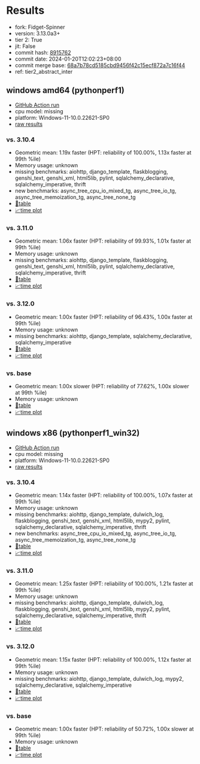 # Results

- fork: Fidget-Spinner
- version: 3.13.0a3+
- tier 2: True
- jit: False
- commit hash: [8915762](https://github.com/Fidget%2dSpinner/cpython/commit/8915762)
- commit date: 2024-01-20T12:02:23+08:00
- commit merge base: [68a7b78cd5185cbd9456f42c15ecf872a7c16f44](https://github.com/Fidget%2dSpinner/cpython/commit/68a7b78cd5185cbd9456f42c15ecf872a7c16f44)
- ref: tier2_abstract_inter

## windows amd64 (pythonperf1)

- [GitHub Action run](https://github.com/faster-cpython/benchmarking/actions/runs/7589857594)
- cpu model: missing
- platform: Windows-11-10.0.22621-SP0
- [raw results](bm-20240120-pythonperf1-amd64-Fidget%252dSpinner-tier2_abstract_inter-3.13.0a3%2B-8915762.json)

### vs. 3.10.4

- Geometric mean: 1.19x faster (HPT: reliability of 100.00%, 1.13x faster at 99th %ile)
- Memory usage: unknown
- missing benchmarks: aiohttp, django_template, flaskblogging, genshi_text, genshi_xml, html5lib, pylint, sqlalchemy_declarative, sqlalchemy_imperative, thrift
- new benchmarks: async_tree_cpu_io_mixed_tg, async_tree_io_tg, async_tree_memoization_tg, async_tree_none_tg
- [📄table](bm-20240120-pythonperf1-amd64-Fidget%252dSpinner-tier2_abstract_inter-3.13.0a3%2B-8915762-vs-3.10.4.md)
- [📈time plot](bm-20240120-pythonperf1-amd64-Fidget%252dSpinner-tier2_abstract_inter-3.13.0a3%2B-8915762-vs-3.10.4.png)

### vs. 3.11.0

- Geometric mean: 1.06x faster (HPT: reliability of 99.93%, 1.01x faster at 99th %ile)
- Memory usage: unknown
- missing benchmarks: aiohttp, django_template, flaskblogging, genshi_text, genshi_xml, html5lib, pylint, sqlalchemy_declarative, sqlalchemy_imperative, thrift
- [📄table](bm-20240120-pythonperf1-amd64-Fidget%252dSpinner-tier2_abstract_inter-3.13.0a3%2B-8915762-vs-3.11.0.md)
- [📈time plot](bm-20240120-pythonperf1-amd64-Fidget%252dSpinner-tier2_abstract_inter-3.13.0a3%2B-8915762-vs-3.11.0.png)

### vs. 3.12.0

- Geometric mean: 1.00x faster (HPT: reliability of 96.43%, 1.00x faster at 99th %ile)
- Memory usage: unknown
- missing benchmarks: aiohttp, django_template, sqlalchemy_declarative, sqlalchemy_imperative
- [📄table](bm-20240120-pythonperf1-amd64-Fidget%252dSpinner-tier2_abstract_inter-3.13.0a3%2B-8915762-vs-3.12.0.md)
- [📈time plot](bm-20240120-pythonperf1-amd64-Fidget%252dSpinner-tier2_abstract_inter-3.13.0a3%2B-8915762-vs-3.12.0.png)

### vs. base

- Geometric mean: 1.00x slower (HPT: reliability of 77.62%, 1.00x slower at 99th %ile)
- Memory usage: unknown
- [📄table](bm-20240120-pythonperf1-amd64-Fidget%252dSpinner-tier2_abstract_inter-3.13.0a3%2B-8915762-vs-base.md)
- [📈time plot](bm-20240120-pythonperf1-amd64-Fidget%252dSpinner-tier2_abstract_inter-3.13.0a3%2B-8915762-vs-base.png)

## windows x86 (pythonperf1_win32)

- [GitHub Action run](https://github.com/faster-cpython/benchmarking/actions/runs/7589857594)
- cpu model: missing
- platform: Windows-11-10.0.22621-SP0
- [raw results](bm-20240120-pythonperf1_win32-x86-Fidget%252dSpinner-tier2_abstract_inter-3.13.0a3%2B-8915762.json)

### vs. 3.10.4

- Geometric mean: 1.14x faster (HPT: reliability of 100.00%, 1.07x faster at 99th %ile)
- Memory usage: unknown
- missing benchmarks: aiohttp, django_template, dulwich_log, flaskblogging, genshi_text, genshi_xml, html5lib, mypy2, pylint, sqlalchemy_declarative, sqlalchemy_imperative, thrift
- new benchmarks: async_tree_cpu_io_mixed_tg, async_tree_io_tg, async_tree_memoization_tg, async_tree_none_tg
- [📄table](bm-20240120-pythonperf1_win32-x86-Fidget%252dSpinner-tier2_abstract_inter-3.13.0a3%2B-8915762-vs-3.10.4.md)
- [📈time plot](bm-20240120-pythonperf1_win32-x86-Fidget%252dSpinner-tier2_abstract_inter-3.13.0a3%2B-8915762-vs-3.10.4.png)

### vs. 3.11.0

- Geometric mean: 1.25x faster (HPT: reliability of 100.00%, 1.21x faster at 99th %ile)
- Memory usage: unknown
- missing benchmarks: aiohttp, django_template, dulwich_log, flaskblogging, genshi_text, genshi_xml, html5lib, mypy2, pylint, sqlalchemy_declarative, sqlalchemy_imperative, thrift
- [📄table](bm-20240120-pythonperf1_win32-x86-Fidget%252dSpinner-tier2_abstract_inter-3.13.0a3%2B-8915762-vs-3.11.0.md)
- [📈time plot](bm-20240120-pythonperf1_win32-x86-Fidget%252dSpinner-tier2_abstract_inter-3.13.0a3%2B-8915762-vs-3.11.0.png)

### vs. 3.12.0

- Geometric mean: 1.15x faster (HPT: reliability of 100.00%, 1.12x faster at 99th %ile)
- Memory usage: unknown
- missing benchmarks: aiohttp, django_template, dulwich_log, mypy2, sqlalchemy_declarative, sqlalchemy_imperative
- [📄table](bm-20240120-pythonperf1_win32-x86-Fidget%252dSpinner-tier2_abstract_inter-3.13.0a3%2B-8915762-vs-3.12.0.md)
- [📈time plot](bm-20240120-pythonperf1_win32-x86-Fidget%252dSpinner-tier2_abstract_inter-3.13.0a3%2B-8915762-vs-3.12.0.png)

### vs. base

- Geometric mean: 1.00x faster (HPT: reliability of 50.72%, 1.00x slower at 99th %ile)
- Memory usage: unknown
- [📄table](bm-20240120-pythonperf1_win32-x86-Fidget%252dSpinner-tier2_abstract_inter-3.13.0a3%2B-8915762-vs-base.md)
- [📈time plot](bm-20240120-pythonperf1_win32-x86-Fidget%252dSpinner-tier2_abstract_inter-3.13.0a3%2B-8915762-vs-base.png)

